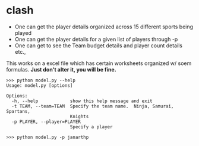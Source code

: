 # clash

* One can get the player details organized across 15 different sports being played
* One can get the player details for a given list of players through -p <player>
* One can get to see the Team budget details and player count details etc.,

This works on a excel file which has certain worksheets organized w/ soem formulas.  **Just don't alter it, you will be fine.**

```
>>> python model.py --help
Usage: model.py [options]

Options:
  -h, --help            show this help message and exit
  -t TEAM, --team=TEAM  Specify the team name.  Ninja, Samurai, Spartans,
                        Knights
  -p PLAYER, --player=PLAYER
                        Specify a player

```

```
>>> python model.py -p janarthp

```
